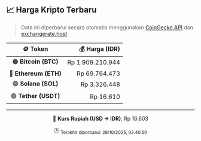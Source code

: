 

<!-- HARGA_KRIPTO -->
## 📈 Harga Kripto Terbaru

> Data ini diperbarui secara otomatis menggunakan [CoinGecko API](https://www.coingecko.com/) dan [exchangerate.host](https://exchangerate.host/)

<div align="center">

| 🪙 Token | 💰 Harga (IDR) |
|:------:|---------------:|
| 🟠 **Bitcoin (BTC)**   | Rp 1.909.210.944 |
| 🔵 **Ethereum (ETH)**  | Rp 69.764.473 |
| 🟣 **Solana (SOL)**    | Rp 3.326.448 |
| 🟢 **Tether (USDT)**   | Rp 16.610 |

---

💱 **Kurs Rupiah (USD → IDR)**: Rp 16.603

🕒 <sub>Terakhir diperbarui: 28/10/2025, 02.40.50</sub>

</div>
<!-- /HARGA_KRIPTO -->